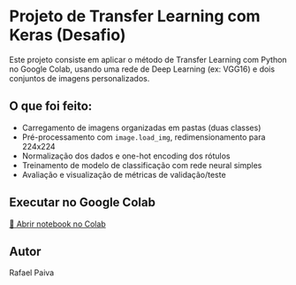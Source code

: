 # Projeto de Transfer Learning com Keras (Desafio)

Este projeto consiste em aplicar o método de Transfer Learning com Python no Google Colab, usando uma rede de Deep Learning (ex: VGG16) e dois conjuntos de imagens personalizados.

## O que foi feito:
- Carregamento de imagens organizadas em pastas (duas classes)
- Pré-processamento com `image.load_img`, redimensionamento para 224x224
- Normalização dos dados e one-hot encoding dos rótulos
- Treinamento de modelo de classificação com rede neural simples
- Avaliação e visualização de métricas de validação/teste

## Executar no Google Colab
[🔗 Abrir notebook no Colab](https://colab.research.google.com/github/kylemath/ml4a-guides/blob/master/notebooks/transfer-learning.ipynb)

## Autor
Rafael Paiva
